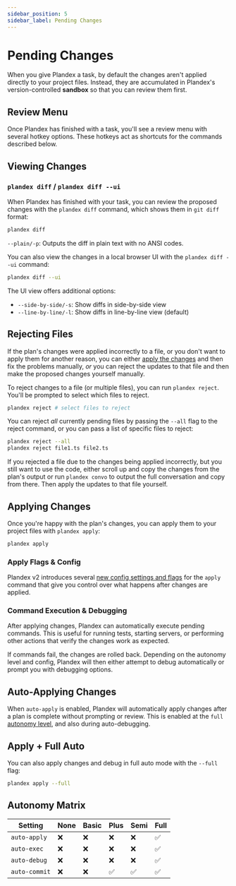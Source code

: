 ```yaml
---
sidebar_position: 5
sidebar_label: Pending Changes
---
```


# Pending Changes

When you give Plandex a task, by default the changes aren't applied directly to your project files. Instead, they are accumulated in Plandex's version-controlled **sandbox** so that you can review them first.

## Review Menu

Once Plandex has finished with a task, you'll see a review menu with several hotkey options. These hotkeys act as shortcuts for the commands described below.

## Viewing Changes

### `plandex diff` / `plandex diff --ui`

When Plandex has finished with your task, you can review the proposed changes with the `plandex diff` command, which shows them in `git diff` format:

```bash
plandex diff
```

`--plain/-p`: Outputs the diff in plain text with no ANSI codes.

You can also view the changes in a local browser UI with the `plandex diff --ui` command:

```bash
plandex diff --ui
```

The UI view offers additional options:

- `--side-by-side/-s`: Show diffs in side-by-side view
- `--line-by-line/-l`: Show diffs in line-by-line view (default)

## Rejecting Files

If the plan's changes were applied incorrectly to a file, or you don't want to apply them for another reason, you can either [apply the changes](#applying-changes) and then fix the problems manually, _or_ you can reject the updates to that file and then make the proposed changes yourself manually.

To reject changes to a file (or multiple files), you can run `plandex reject`. You'll be prompted to select which files to reject.

```bash
plandex reject # select files to reject
```

You can reject _all_ currently pending files by passing the `--all` flag to the reject command, or you can pass a list of specific files to reject:

```bash
plandex reject --all
plandex reject file1.ts file2.ts
```

If you rejected a file due to the changes being applied incorrectly, but you still want to use the code, either scroll up and copy the changes from the plan's output or run `plandex convo` to output the full conversation and copy from there. Then apply the updates to that file yourself.

## Applying Changes

Once you're happy with the plan's changes, you can apply them to your project files with `plandex apply`:

```bash
plandex apply
```

### Apply Flags & Config

Plandex v2 introduces several [new config settings and flags](./configuration.md) for the `apply` command that give you control over what happens after changes are applied.

### Command Execution & Debugging

After applying changes, Plandex can automatically execute pending commands. This is useful for running tests, starting servers, or performing other actions that verify the changes work as expected.

If commands fail, the changes are rolled back. Depending on the autonomy level and config, Plandex will then either attempt to debug automatically or prompt you with debugging options.

## Auto-Applying Changes

When `auto-apply` is enabled, Plandex will automatically apply changes after a plan is complete without prompting or review. This is enabled at the `full` [autonomy level](./autonomy.md), and also during auto-debugging.

## Apply + Full Auto

You can also apply changes and debug in full auto mode with the `--full` flag:

```bash
plandex apply --full
```

## Autonomy Matrix

| Setting       | None | Basic | Plus | Semi | Full |
| ------------- | ---- | ----- | ---- | ---- | ---- |
| `auto-apply`  | ❌   | ❌    | ❌   | ❌   | ✅   |
| `auto-exec`   | ❌   | ❌    | ❌   | ❌   | ✅   |
| `auto-debug`  | ❌   | ❌    | ❌   | ❌   | ✅   |
| `auto-commit` | ❌   | ❌    | ✅   | ✅   | ✅   |
